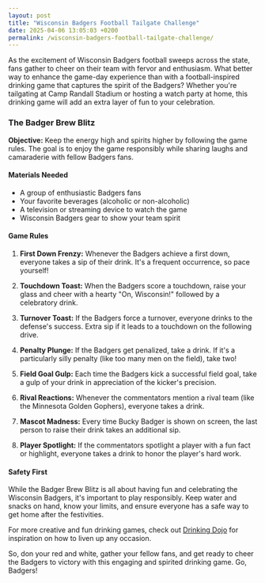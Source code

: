 ```yaml
---
layout: post
title: "Wisconsin Badgers Football Tailgate Challenge"
date: 2025-04-06 13:05:03 +0200
permalink: /wisconsin-badgers-football-tailgate-challenge/
---
```



As the excitement of Wisconsin Badgers football sweeps across the state, fans gather to cheer on their team with fervor and enthusiasm. What better way to enhance the game-day experience than with a football-inspired drinking game that captures the spirit of the Badgers? Whether you're tailgating at Camp Randall Stadium or hosting a watch party at home, this drinking game will add an extra layer of fun to your celebration. 

### The Badger Brew Blitz

**Objective:** Keep the energy high and spirits higher by following the game rules. The goal is to enjoy the game responsibly while sharing laughs and camaraderie with fellow Badgers fans.

#### Materials Needed

- A group of enthusiastic Badgers fans
- Your favorite beverages (alcoholic or non-alcoholic)
- A television or streaming device to watch the game
- Wisconsin Badgers gear to show your team spirit

#### Game Rules

1. **First Down Frenzy:** Whenever the Badgers achieve a first down, everyone takes a sip of their drink. It's a frequent occurrence, so pace yourself!

2. **Touchdown Toast:** When the Badgers score a touchdown, raise your glass and cheer with a hearty "On, Wisconsin!" followed by a celebratory drink.

3. **Turnover Toast:** If the Badgers force a turnover, everyone drinks to the defense's success. Extra sip if it leads to a touchdown on the following drive.

4. **Penalty Plunge:** If the Badgers get penalized, take a drink. If it's a particularly silly penalty (like too many men on the field), take two!

5. **Field Goal Gulp:** Each time the Badgers kick a successful field goal, take a gulp of your drink in appreciation of the kicker's precision.

6. **Rival Reactions:** Whenever the commentators mention a rival team (like the Minnesota Golden Gophers), everyone takes a drink. 

7. **Mascot Madness:** Every time Bucky Badger is shown on screen, the last person to raise their drink takes an additional sip.

8. **Player Spotlight:** If the commentators spotlight a player with a fun fact or highlight, everyone takes a drink to honor the player's hard work.

#### Safety First

While the Badger Brew Blitz is all about having fun and celebrating the Wisconsin Badgers, it's important to play responsibly. Keep water and snacks on hand, know your limits, and ensure everyone has a safe way to get home after the festivities.

For more creative and fun drinking games, check out [Drinking Dojo](https://drinkingdojo.com) for inspiration on how to liven up any occasion.

So, don your red and white, gather your fellow fans, and get ready to cheer the Badgers to victory with this engaging and spirited drinking game. Go, Badgers!